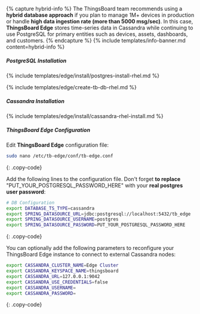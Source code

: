 {% capture hybrid-info %}
The ThingsBoard team recommends using a **hybrid database approach** if you plan to manage 1M+ devices in production or handle **high data ingestion rate (more than 5000 msg/sec)**. 
In this case, **ThingsBoard Edge** stores time-series data in Cassandra while continuing to use PostgreSQL for primary entities such as devices, assets, dashboards, and customers.
{% endcapture %}
{% include templates/info-banner.md content=hybrid-info %}

##### PostgreSQL Installation

{% include templates/edge/install/postgres-install-rhel.md %}

{% include templates/edge/create-tb-db-rhel.md %}

##### Cassandra Installation

{% include templates/edge/install/cassandra-rhel-install.md %}

##### ThingsBoard Edge Configuration

Edit **ThingsBoard Edge** configuration file: 

```bash 
sudo nano /etc/tb-edge/conf/tb-edge.conf
``` 
{: .copy-code}

Add the following lines to the configuration file. Don't forget **to replace** "PUT_YOUR_POSTGRESQL_PASSWORD_HERE" with your **real postgres user password**:

```bash
# DB Configuration 
export DATABASE_TS_TYPE=cassandra
export SPRING_DATASOURCE_URL=jdbc:postgresql://localhost:5432/tb_edge
export SPRING_DATASOURCE_USERNAME=postgres
export SPRING_DATASOURCE_PASSWORD=PUT_YOUR_POSTGRESQL_PASSWORD_HERE
``` 
{: .copy-code}

You can optionally add the following parameters to reconfigure your ThingsBoard Edge instance to connect to external Cassandra nodes:

```bash
export CASSANDRA_CLUSTER_NAME=Edge Cluster
export CASSANDRA_KEYSPACE_NAME=thingsboard
export CASSANDRA_URL=127.0.0.1:9042
export CASSANDRA_USE_CREDENTIALS=false
export CASSANDRA_USERNAME=
export CASSANDRA_PASSWORD=
```
{: .copy-code}